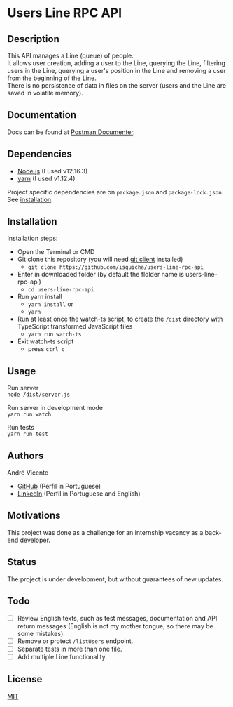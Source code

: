 # Users Line RPC API

## Description  
This API manages a Line (queue) of people.  
It allows user creation, adding a user to the Line, querying the Line, filtering users in the Line, querying a user's position in the Line and removing a user from the beginning of the Line.  
There is no persistence of data in files on the server (users and the Line are saved in volatile memory).  

## Documentation  
Docs can be found at [Postman Documenter](https://documenter.getpostman.com/view/12511871/TVCcWTzG).  

## Dependencies 
- [Node.js](https://nodejs.org/en/) (I used v12.16.3)
- [yarn](https://classic.yarnpkg.com/en/docs/install) (I used v1.12.4)

Project specific dependencies are on `package.json` and `package-lock.json`. See [installation](#Installation).

## Installation
Installation steps:
- Open the Terminal or CMD
- Git clone this repository (you will need [git client](https://git-scm.com/downloads) installed)
  - `git clone https://github.com/isquicha/users-line-rpc-api`
- Enter in downloaded folder (by default the flolder name is users-line-rpc-api)
  - `cd users-line-rpc-api`
- Run yarn install
  - `yarn install` or
  - `yarn`
- Run at least once the watch-ts script, to create the `/dist` directory with TypeScript transformed JavaScript files
  - `yarn run watch-ts`
- Exit watch-ts script
  - press `ctrl c`

## Usage
Run server  
`node /dist/server.js`

Run server in development mode  
`yarn run watch`  

Run tests  
`yarn run test`

## Authors
André Vicente
- [GitHub](https://github.com/isquicha) (Perfil in Portuguese)
- [LinkedIn](https://www.linkedin.com/in/isquicha) (Perfil in Portuguese and English)

## Motivations
This project was done as a challenge for an internship vacancy as a back-end developer.  

## Status
The project is under development, but without guarantees of new updates.  

## Todo
- [ ] Review English texts, such as test messages, documentation and API return messages (English is not my mother tongue, so there may be some mistakes).
- [ ] Remove or protect `/listUsers` endpoint.
- [ ] Separate tests in more than one file.
- [ ] Add multiple Line functionality.

## License
[MIT](./license)